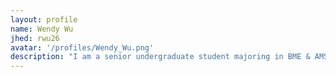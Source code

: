 ```yaml
---
layout: profile
name: Wendy Wu
jhed: rwu26
avatar: '/profiles/Wendy_Wu.png'
description: "I am a senior undergraduate student majoring in BME & AMS."
---
```


